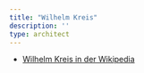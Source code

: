 ```yaml
---
title: "Wilhelm Kreis"
description: ''
type: architect
---
```


* [Wilhelm Kreis in der Wikipedia](https://de.wikipedia.org/wiki/Wilhelm_Kreis)
